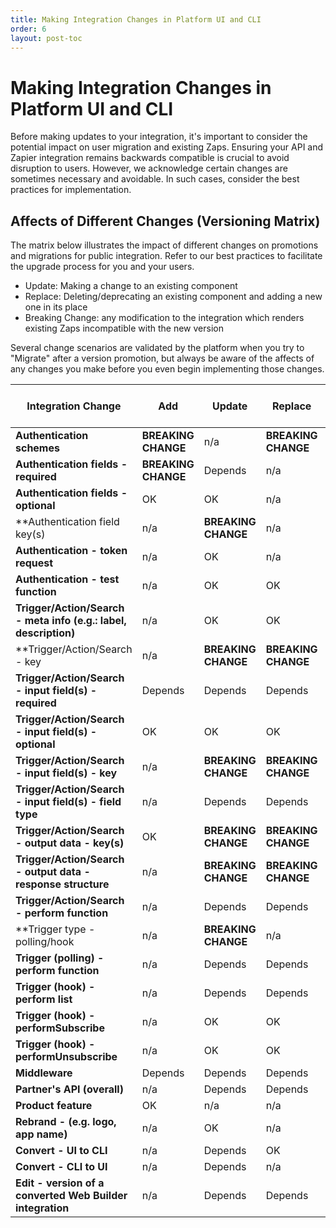 ```yaml
---
title: Making Integration Changes in Platform UI and CLI
order: 6
layout: post-toc
---
```


# Making Integration Changes in Platform UI and CLI

Before making updates to your integration, it's important to consider the potential impact on user migration and existing Zaps. Ensuring your API and Zapier integration remains backwards compatible is crucial to avoid disruption to users. However, we acknowledge certain changes are sometimes necessary and avoidable. In such cases, consider the best practices for implementation.

## Affects of Different Changes (Versioning Matrix)

The matrix below illustrates the impact of different changes on promotions and migrations for public integration. Refer to our best practices to facilitate the upgrade process for you and your users.

* Update: Making a change to an existing component
* Replace: Deleting/deprecating an existing component and adding a new one in its place
* Breaking Change: any modification to the integration which renders existing Zaps incompatible with the new version

Several change scenarios are validated by the platform when you try to "Migrate" after a version promotion, but always be aware of the affects of any changes you make before you even begin implementing those changes.

| **Integration Change** | **Add** | **Update** | **Replace** | **Delete/Deprecate** | **Validated by platform?** |
| --- | --- | --- | --- | --- | --- |
| **Authentication schemes** | **BREAKING CHANGE** | n/a | **BREAKING CHANGE** | n/a | Yes |
| **Authentication fields - required** | **BREAKING CHANGE** | Depends | n/a | OK | |
| **Authentication fields - optional** | OK | OK | n/a | OK | |
| **Authentication field key(s) | n/a | **BREAKING CHANGE** | n/a | n/a | |
| **Authentication - token request** | n/a | OK | n/a | n/a | |
| **Authentication - test function** | n/a | OK | OK | n/a | |
| **Trigger/Action/Search - meta info (e.g.: label, description)** | n/a | OK | OK | n/a | |
| **Trigger/Action/Search - key | n/a | **BREAKING CHANGE** | **BREAKING CHANGE** | n/a | Yes |
| **Trigger/Action/Search - input field(s) - required** | Depends | Depends | Depends | OK | |
| **Trigger/Action/Search - input field(s) - optional** | OK | OK | OK | OK | |
| **Trigger/Action/Search - input field(s) - key** | n/a | **BREAKING CHANGE** | **BREAKING CHANGE** | n/a | |
| **Trigger/Action/Search - input field(s) - field type** | n/a | Depends | Depends | n/a | |
| **Trigger/Action/Search - output data - key(s)** | OK | **BREAKING CHANGE** | **BREAKING CHANGE** | **BREAKING CHANGE** | |
| **Trigger/Action/Search - output data - response structure** | n/a | **BREAKING CHANGE** | **BREAKING CHANGE** | n/a | |
| **Trigger/Action/Search - perform function** | n/a | Depends | Depends | n/a | |
| **Trigger type - polling/hook | n/a | **BREAKING CHANGE** | n/a | n/a | Yes |
| **Trigger (polling) - perform function** | n/a | Depends | Depends | n/a | |
| **Trigger (hook) - perform list** | n/a | Depends | Depends | n/a | |
| **Trigger (hook) - performSubscribe** | n/a | OK | OK | n/a | |
| **Trigger (hook) - performUnsubscribe** | n/a | OK | OK | n/a | |
| **Middleware** | Depends | Depends | Depends | Depends | |
| **Partner's API (overall)** | n/a | Depends | Depends | Depends | |
| **Product feature** | OK | n/a | n/a | n/a | |
| **Rebrand - (e.g. logo, app name)** | n/a | OK | n/a | n/a | |
| **Convert - UI to CLI** | n/a | Depends | OK | n/a | |
| **Convert - CLI to UI** | n/a | Depends | n/a | n/a | |
| **Edit - version of a converted Web Builder integration** | n/a | Depends | Depends | n/a | |
